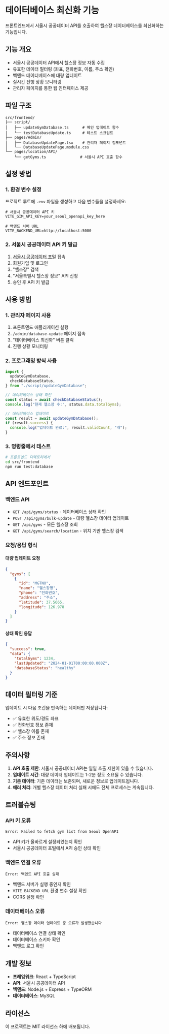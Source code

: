 # 데이터베이스 최신화 기능

프론트엔드에서 서울시 공공데이터 API를 호출하여 헬스장 데이터베이스를 최신화하는 기능입니다.

## 기능 개요

- 서울시 공공데이터 API에서 헬스장 정보 자동 수집
- 유효한 데이터 필터링 (좌표, 전화번호, 이름, 주소 확인)
- 백엔드 데이터베이스에 대량 업데이트
- 실시간 진행 상황 모니터링
- 관리자 페이지를 통한 웹 인터페이스 제공

## 파일 구조

```
src/frontend/
├── script/
│   ├── updateGymDatabase.ts      # 메인 업데이트 함수
│   └── testDatabaseUpdate.ts     # 테스트 스크립트
├── pages/Admin/
│   ├── DatabaseUpdatePage.tsx    # 관리자 페이지 컴포넌트
│   └── DatabaseUpdatePage.module.css
└── pages/location/API/
    └── getGyms.ts               # 서울시 API 호출 함수
```

## 설정 방법

### 1. 환경 변수 설정

프로젝트 루트에 `.env` 파일을 생성하고 다음 변수들을 설정하세요:

```env
# 서울시 공공데이터 API 키
VITE_GIM_API_KEY=your_seoul_openapi_key_here

# 백엔드 서버 URL
VITE_BACKEND_URL=http://localhost:5000
```

### 2. 서울시 공공데이터 API 키 발급

1. [서울시 공공데이터 포털](https://data.seoul.go.kr/) 접속
2. 회원가입 및 로그인
3. "헬스장" 검색
4. "서울특별시 헬스장 정보" API 신청
5. 승인 후 API 키 발급

## 사용 방법

### 1. 관리자 페이지 사용

1. 프론트엔드 애플리케이션 실행
2. `/admin/database-update` 페이지 접속
3. "데이터베이스 최신화" 버튼 클릭
4. 진행 상황 모니터링

### 2. 프로그래밍 방식 사용

```typescript
import {
  updateGymDatabase,
  checkDatabaseStatus,
} from "./script/updateGymDatabase";

// 데이터베이스 상태 확인
const status = await checkDatabaseStatus();
console.log("현재 헬스장 수:", status.data.totalGyms);

// 데이터베이스 업데이트
const result = await updateGymDatabase();
if (result.success) {
  console.log("업데이트 완료:", result.validCount, "개");
}
```

### 3. 명령줄에서 테스트

```bash
# 프론트엔드 디렉토리에서
cd src/frontend
npm run test:database
```

## API 엔드포인트

### 백엔드 API

- `GET /api/gyms/status` - 데이터베이스 상태 확인
- `POST /api/gyms/bulk-update` - 대량 헬스장 데이터 업데이트
- `GET /api/gyms` - 모든 헬스장 조회
- `GET /api/gyms/search/location` - 위치 기반 헬스장 검색

### 요청/응답 형식

#### 대량 업데이트 요청

```json
{
  "gyms": [
    {
      "id": "MGTNO",
      "name": "헬스장명",
      "phone": "전화번호",
      "address": "주소",
      "latitude": 37.5665,
      "longitude": 126.978
    }
  ]
}
```

#### 상태 확인 응답

```json
{
  "success": true,
  "data": {
    "totalGyms": 1234,
    "lastUpdated": "2024-01-01T00:00:00.000Z",
    "databaseStatus": "healthy"
  }
}
```

## 데이터 필터링 기준

업데이트 시 다음 조건을 만족하는 데이터만 저장됩니다:

- ✅ 유효한 위도/경도 좌표
- ✅ 전화번호 정보 존재
- ✅ 헬스장 이름 존재
- ✅ 주소 정보 존재

## 주의사항

1. **API 호출 제한**: 서울시 공공데이터 API는 일일 호출 제한이 있을 수 있습니다.
2. **업데이트 시간**: 대량 데이터 업데이트는 1-2분 정도 소요될 수 있습니다.
3. **기존 데이터**: 기존 데이터는 보존되며, 새로운 정보로 업데이트됩니다.
4. **에러 처리**: 개별 헬스장 데이터 처리 실패 시에도 전체 프로세스는 계속됩니다.

## 트러블슈팅

### API 키 오류

```
Error: Failed to fetch gym list from Seoul OpenAPI
```

- API 키가 올바르게 설정되었는지 확인
- 서울시 공공데이터 포털에서 API 승인 상태 확인

### 백엔드 연결 오류

```
Error: 백엔드 API 호출 실패
```

- 백엔드 서버가 실행 중인지 확인
- `VITE_BACKEND_URL` 환경 변수 설정 확인
- CORS 설정 확인

### 데이터베이스 오류

```
Error: 헬스장 데이터 업데이트 중 오류가 발생했습니다
```

- 데이터베이스 연결 상태 확인
- 데이터베이스 스키마 확인
- 백엔드 로그 확인

## 개발 정보

- **프레임워크**: React + TypeScript
- **API**: 서울시 공공데이터 API
- **백엔드**: Node.js + Express + TypeORM
- **데이터베이스**: MySQL

## 라이선스

이 프로젝트는 MIT 라이선스 하에 배포됩니다.
